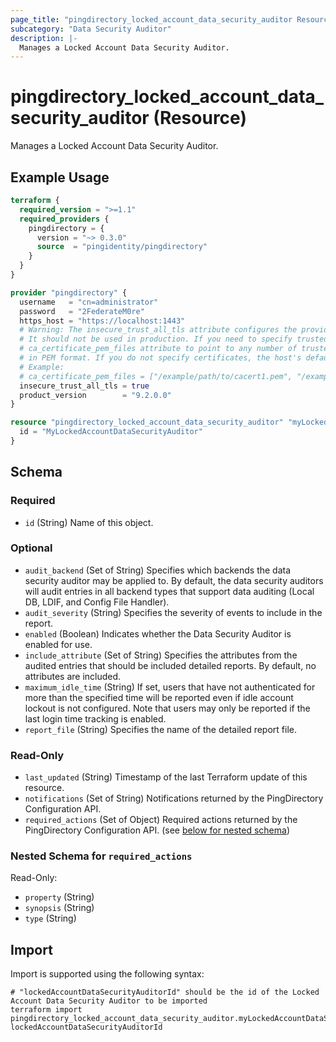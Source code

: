 ```yaml
---
page_title: "pingdirectory_locked_account_data_security_auditor Resource - terraform-provider-pingdirectory"
subcategory: "Data Security Auditor"
description: |-
  Manages a Locked Account Data Security Auditor.
---
```


# pingdirectory_locked_account_data_security_auditor (Resource)

Manages a Locked Account Data Security Auditor.

## Example Usage

```terraform
terraform {
  required_version = ">=1.1"
  required_providers {
    pingdirectory = {
      version = "~> 0.3.0"
      source  = "pingidentity/pingdirectory"
    }
  }
}

provider "pingdirectory" {
  username   = "cn=administrator"
  password   = "2FederateM0re"
  https_host = "https://localhost:1443"
  # Warning: The insecure_trust_all_tls attribute configures the provider to trust any certificate presented by the PingDirectory server.
  # It should not be used in production. If you need to specify trusted CA certificates, use the
  # ca_certificate_pem_files attribute to point to any number of trusted CA certificate files
  # in PEM format. If you do not specify certificates, the host's default root CA set will be used.
  # Example:
  # ca_certificate_pem_files = ["/example/path/to/cacert1.pem", "/example/path/to/cacert2.pem"]
  insecure_trust_all_tls = true
  product_version        = "9.2.0.0"
}

resource "pingdirectory_locked_account_data_security_auditor" "myLockedAccountDataSecurityAuditor" {
  id = "MyLockedAccountDataSecurityAuditor"
}
```

<!-- schema generated by tfplugindocs -->
## Schema

### Required

- `id` (String) Name of this object.

### Optional

- `audit_backend` (Set of String) Specifies which backends the data security auditor may be applied to. By default, the data security auditors will audit entries in all backend types that support data auditing (Local DB, LDIF, and Config File Handler).
- `audit_severity` (String) Specifies the severity of events to include in the report.
- `enabled` (Boolean) Indicates whether the Data Security Auditor is enabled for use.
- `include_attribute` (Set of String) Specifies the attributes from the audited entries that should be included detailed reports. By default, no attributes are included.
- `maximum_idle_time` (String) If set, users that have not authenticated for more than the specified time will be reported even if idle account lockout is not configured. Note that users may only be reported if the last login time tracking is enabled.
- `report_file` (String) Specifies the name of the detailed report file.

### Read-Only

- `last_updated` (String) Timestamp of the last Terraform update of this resource.
- `notifications` (Set of String) Notifications returned by the PingDirectory Configuration API.
- `required_actions` (Set of Object) Required actions returned by the PingDirectory Configuration API. (see [below for nested schema](#nestedatt--required_actions))

<a id="nestedatt--required_actions"></a>
### Nested Schema for `required_actions`

Read-Only:

- `property` (String)
- `synopsis` (String)
- `type` (String)

## Import

Import is supported using the following syntax:

```shell
# "lockedAccountDataSecurityAuditorId" should be the id of the Locked Account Data Security Auditor to be imported
terraform import pingdirectory_locked_account_data_security_auditor.myLockedAccountDataSecurityAuditor lockedAccountDataSecurityAuditorId
```

